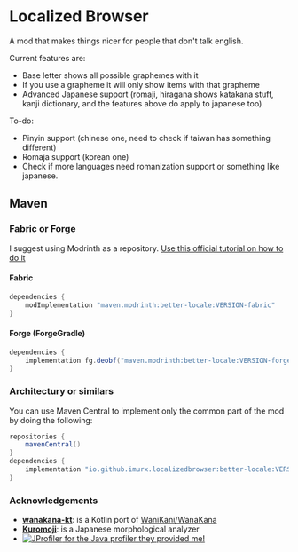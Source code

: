 # Localized Browser
A mod that makes things nicer for people that don't talk english.

Current features are:
* Base letter shows all possible graphemes with it
* If you use a grapheme it will only show items with that grapheme
* Advanced Japanese support (romaji, hiragana shows katakana stuff, kanji dictionary, and the features above do apply to japanese too)

To-do:
* Pinyin support (chinese one, need to check if taiwan has something different)
* Romaja support (korean one)
* Check if more languages need romanization support or something like japanese.

## Maven
### Fabric or Forge
I suggest using Modrinth as a repository. [Use this official tutorial on how to do it](https://docs.modrinth.com/docs/tutorials/maven/)
#### Fabric
```groovy
dependencies {
    modImplementation "maven.modrinth:better-locale:VERSION-fabric"
}
```
#### Forge (ForgeGradle)
```groovy
dependencies {
    implementation fg.deobf("maven.modrinth:better-locale:VERSION-forge")
}
```
### Architectury or similars
You can use Maven Central to implement only the common part of the mod by doing the following:
```groovy
repositories {
    mavenCentral()
}
dependencies {
    implementation "io.github.imurx.localizedbrowser:better-locale:VERSION"
}
```

### Acknowledgements
* [**wanakana-kt**](https://github.com/esnaultdev/wanakana-kt): is a Kotlin port of [WaniKani/WanaKana](https://github.com/WaniKani/WanaKana)
* [**Kuromoji**](https://github.com/atilika/kuromoji/): is a Japanese morphological analyzer
* [![JProfiler](https://www.ej-technologies.com/images/product_banners/jprofiler_small.png) for the Java profiler they provided me!](https://www.ej-technologies.com/products/jprofiler/overview.html)
